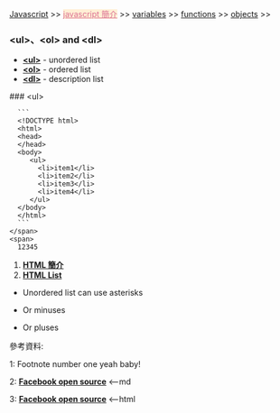 
<a href="/javascript/">Javascript</a> >>
<a href="/javascript/javascript_intro/" style="color:palevioletred;background-color:papayawhip;">javascript 簡介</a> >>
<a href="/javascript/javascript_variables/">variables</a> >>
<a href="/javascript/javascript_functions/">functions</a> >>
<a href="/javascript/javascript_objects/">objects</a> >>
<div class="divider"></div>

### &lt;ul&gt;、&lt;ol&gt; and &lt;dl&gt;

* **<a href="https://developer.mozilla.org/en-US/docs/Web/HTML/Element/ul" target="_blank">&lt;ul&gt;</a>** - unordered list
* **<a href="https://developer.mozilla.org/en-US/docs/Web/HTML/Element/ul" target="_blank">&lt;ol&gt;</a>** - ordered list
* **<a href="https://developer.mozilla.org/en-US/docs/Web/HTML/Element/ul" target="_blank">&lt;dl&gt;</a>** - description list

<div class="divider"></div>

<div>
  <span>
      ### &lt;ul&gt;

      ```
      <!DOCTYPE html>
      <html>
      <head>
      </head>
      <body>
         <ul>
           <li>item1</li>
           <li>item2</li>
           <li>item3</li>
           <li>item4</li>
         </ul>
      </body>
      </html>
      ```
    </span>
  	<span>
      12345
   </span> 
</div>

1. [**HTML 簡介**](/spring/spring_page1)
2. [**HTML List**](/HTML/HTML_List)

* Unordered list can use asterisks
- Or minuses
+ Or pluses

<div class="divider"></div>

參考資料:

1: Footnote number one yeah baby!

2: [**Facebook open source**](https://facebook.github.io/react/) <--md

3: **<a href="https://facebook.github.io/react/" target="_blank">Facebook open source</a>** <--html
